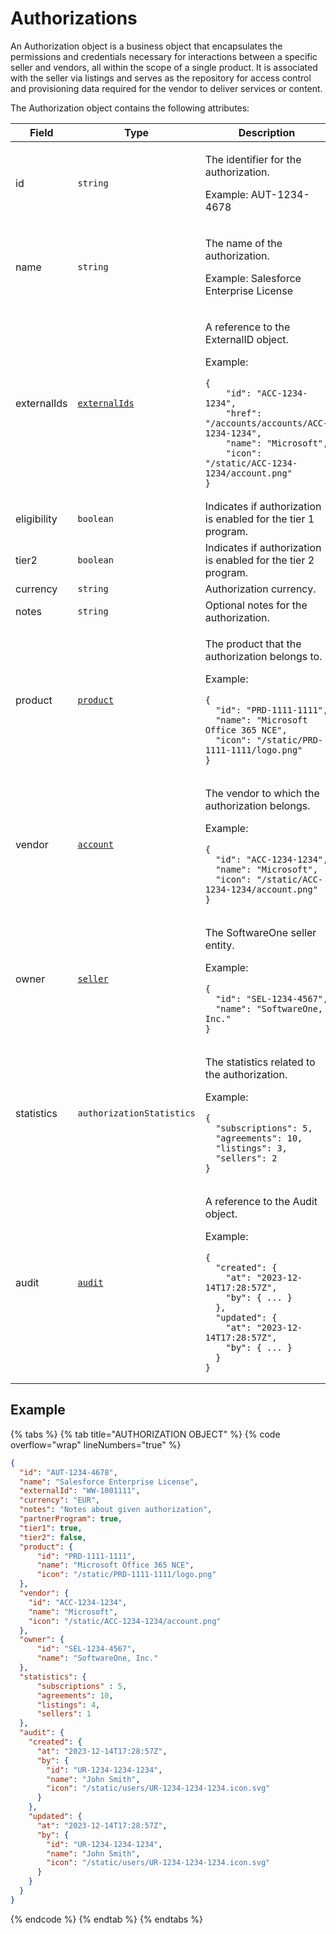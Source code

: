 # Authorizations

An Authorization object is a business object that encapsulates the permissions and credentials necessary for interactions between a specific seller and vendors, all within the scope of a single product. It is associated with the seller via listings and serves as the repository for access control and provisioning data required for the vendor to deliver services or content.

The Authorization object contains the following attributes:

<table><thead><tr><th width="126">Field</th><th width="221">Type</th><th>Description</th></tr></thead><tbody><tr><td>id</td><td><code>string</code></td><td><p>The identifier for the authorization. </p><p>Example: AUT-1234-4678</p></td></tr><tr><td>name</td><td><code>string</code></td><td><p>The name of the authorization. </p><p>Example: Salesforce Enterprise License</p></td></tr><tr><td>externalIds</td><td><a href="../../common-api-objects/externalids.md"><code>externalIds</code></a></td><td><p>A reference to the ExternalID object.</p><p>Example:</p><pre class="language-json" data-overflow="wrap" data-line-numbers data-full-width="true"><code class="lang-json">{
    "id": "ACC-1234-1234",
    "href": "/accounts/accounts/ACC-1234-1234",
    "name": "Microsoft",
    "icon": "/static/ACC-1234-1234/account.png"
}
</code></pre></td></tr><tr><td>eligibility</td><td><code>boolean</code></td><td>Indicates if authorization is enabled for the tier 1 program.</td></tr><tr><td>tier2</td><td><code>boolean</code></td><td>Indicates if authorization is enabled for the tier 2 program.</td></tr><tr><td>currency</td><td><code>string</code></td><td>Authorization currency.</td></tr><tr><td>notes</td><td><code>string</code></td><td>Optional notes for the authorization.</td></tr><tr><td>product</td><td><a href="../product/"><code>product</code></a></td><td><p>The product that the authorization belongs to. </p><p>Example:</p><pre class="language-json" data-overflow="wrap" data-line-numbers data-full-width="true"><code class="lang-json">{    
  "id": "PRD-1111-1111",  
  "name": "Microsoft Office 365 NCE",
  "icon": "/static/PRD-1111-1111/logo.png"
}
</code></pre></td></tr><tr><td>vendor</td><td><a href="../../accounts-api/account/"><code>account</code></a></td><td><p>The vendor to which the authorization belongs. </p><p>Example:</p><pre class="language-json" data-overflow="wrap" data-line-numbers data-full-width="true"><code class="lang-json">{
  "id": "ACC-1234-1234",  
  "name": "Microsoft",
  "icon": "/static/ACC-1234-1234/account.png"
}
</code></pre></td></tr><tr><td>owner</td><td><a href="../../accounts-api/seller/"><code>seller</code></a></td><td><p>The SoftwareOne seller entity. </p><p>Example:</p><pre class="language-json" data-overflow="wrap" data-line-numbers data-full-width="true"><code class="lang-json">{
  "id": "SEL-1234-4567", 
  "name": "SoftwareOne, Inc."
}
</code></pre></td></tr><tr><td>statistics</td><td><code>authorizationStatistics</code></td><td><p>The statistics related to the authorization. </p><p>Example:</p><pre class="language-json" data-overflow="wrap" data-line-numbers data-full-width="true"><code class="lang-json">{
  "subscriptions": 5,
  "agreements": 10,
  "listings": 3,
  "sellers": 2
}
</code></pre></td></tr><tr><td>audit</td><td><a href="../../common-api-objects/audit.md"><code>audit</code></a></td><td><p>A reference to the Audit object.</p><p>Example:</p><pre class="language-json" data-overflow="wrap" data-line-numbers data-full-width="true"><code class="lang-json">{
  "created": { 
    "at": "2023-12-14T17:28:57Z", 
    "by": { ... }
  },
  "updated": { 
    "at": "2023-12-14T17:28:57Z", 
    "by": { ... }
  }
}
</code></pre></td></tr></tbody></table>

## Example

{% tabs %}
{% tab title="AUTHORIZATION OBJECT" %}
{% code overflow="wrap" lineNumbers="true" %}
```json
{
  "id": "AUT-1234-4678",
  "name": "Salesforce Enterprise License",
  "externalId": "WW-1001111",
  "currency": "EUR",
  "notes": "Notes about given authorization",
  "partnerProgram": true,
  "tier1": true,
  "tier2": false,
  "product": {
      "id": "PRD-1111-1111",    
      "name": "Microsoft Office 365 NCE",
      "icon": "/static/PRD-1111-1111/logo.png"
  },
  "vendor": {
    "id": "ACC-1234-1234",  
    "name": "Microsoft",
    "icon": "/static/ACC-1234-1234/account.png"
  },
  "owner": {
      "id": "SEL-1234-4567",        
      "name": "SoftwareOne, Inc."
  },
  "statistics": {
      "subscriptions" : 5,
      "agreements": 10,
      "listings": 4,
      "sellers": 1
  },
  "audit": {
    "created": { 
      "at": "2023-12-14T17:28:57Z", 
      "by": {
        "id": "UR-1234-1234-1234",
        "name": "John Smith",
        "icon": "/static/users/UR-1234-1234-1234.icon.svg"
      }
    },
    "updated": { 
      "at": "2023-12-14T17:28:57Z", 
      "by": {
        "id": "UR-1234-1234-1234",
        "name": "John Smith",
        "icon": "/static/users/UR-1234-1234-1234.icon.svg"
      }
    }
  }
}
```
{% endcode %}
{% endtab %}
{% endtabs %}
